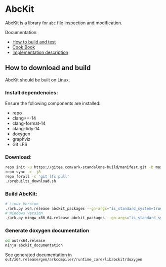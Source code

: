 # AbcKit

AbcKit is a library for `abc` file inspection and modification.

Documentation:

- [How to build and test](doc/how_to_build_and_test.md)
- [Cook Book](doc/mini_cookbook.md)
- [Implementation description](doc/implementation_description.md)

## How to download and build

AbcKit should be built on Linux.

### Install dependencies:

Ensure the following components are installed:
- repo
- clang++-14
- clang-format-14
- clang-tidy-14
- doxygen
- graphviz
- Git LFS

### Download:

```sh
repo init -u https://gitee.com/ark-standalone-build/manifest.git -b master
repo sync -c -j8
repo forall -c 'git lfs pull'
./prebuilts_download.sh
```

### Build AbcKit:

```sh
# Linux Version
./ark.py x64.release abckit_packages --gn-args="is_standard_system=true abckit_enable=true"
# Windows Version
./ark.py mingw_x86_64.release abckit_packages --gn-args="is_standard_system=true abckit_enable=true"
```

### Generate doxygen documentation
```sh
cd out/x64.release
ninja abckit_documentation
```

See generated documentation in `out/x64.release/gen/arkcompiler/runtime_core/libabckit/doxygen`